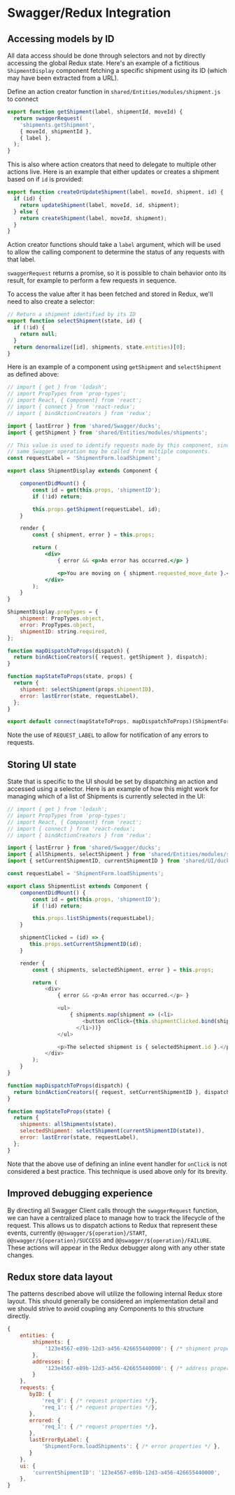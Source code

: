 # Swagger/Redux Integration

## Accessing models by ID

All data access should be done through selectors and not by directly accessing the global Redux state. Here's an example of a fictitious `ShipmentDisplay` component fetching a specific shipment using its ID (which may have been extracted from a URL).

Define an action creator function in `shared/Entities/modules/shipment.js` to connect

```js
export function getShipment(label, shipmentId, moveId) {
  return swaggerRequest(
    'shipments.getShipment',
    { moveId, shipmentId },
    { label },
  );
}
```

This is also where action creators that need to delegate to multiple other actions live. Here is an example that either updates or creates a shipment based on if `id` is provided:

```js
export function createOrUpdateShipment(label, moveId, shipment, id) {
  if (id) {
    return updateShipment(label, moveId, id, shipment);
  } else {
    return createShipment(label, moveId, shipment);
  }
}
```

Action creator functions should take a `label` argument, which will be used to allow the calling component to determine the status of any requests with that label.

`swaggerRequest` returns a promise, so it is possible to chain behavior onto its result, for example to perform a few requests in sequence.

To access the value after it has been fetched and stored in Redux, we'll need to also create a selector:

```js
// Return a shipment identified by its ID
export function selectShipment(state, id) {
  if (!id) {
    return null;
  }
  return denormalize([id], shipments, state.entities)[0];
}
```

Here is an example of a component using `getShipment` and `selectShipment` as defined above:

```jsx
// import { get } from 'lodash';
// import PropTypes from 'prop-types';
// import React, { Component} from 'react';
// import { connect } from 'react-redux';
// import { bindActionCreators } from 'redux';

import { lastError } from 'shared/Swagger/ducks';
import { getShipment } from 'shared/Entities/modules/shipments';

// This value is used to identify requests made by this component, since the
// same Swagger operation may be called from multiple components.
const requestLabel = 'ShipmentForm.loadShipment';

export class ShipmentDisplay extends Component {

    componentDidMount() {
        const id = get(this.props, 'shipmentID');
        if (!id) return;

        this.props.getShipment(requestLabel, id);
    }

    render {
        const { shipment, error } = this.props;

        return (
            <div>
                { error && <p>An error has occurred.</p> }

                <p>You are moving on { shipment.requested_move_date }.</p>
            </div>
        );
    }
}

ShipmentDisplay.propTypes = {
    shipment: PropTypes.object,
    error: PropTypes.object,
    shipmentID: string.required,
};

function mapDispatchToProps(dispatch) {
  return bindActionCreators({ request, getShipment }, dispatch);
}

function mapStateToProps(state, props) {
  return {
    shipment: selectShipment(props.shipmentID),
    error: lastError(state, requestLabel),
  };
}

export default connect(mapStateToProps, mapDispatchToProps)(ShipmentForm);
```

Note the use of `REQUEST_LABEL` to allow for notification of any errors to requests.

## Storing UI state

State that is specific to the UI should be set by dispatching an action and accessed using a selector. Here is an
example of how this might work for managing which of a list of Shipments is currently selected in the UI:

```javascript
// import { get } from 'lodash';
// import PropTypes from 'prop-types';
// import React, { Component} from 'react';
// import { connect } from 'react-redux';
// import { bindActionCreators } from 'redux';

import { lastError } from 'shared/Swagger/ducks';
import { allShipments, selectShipment } from 'shared/Entities/modules/shipments';
import { setCurrentShipmentID, currentShipmentID } from 'shared/UI/ducks';

const requestLabel = 'ShipmentForm.loadShipments';

export class ShipmentList extends Component {
    componentDidMount() {
        const id = get(this.props, 'shipmentID');
        if (!id) return;

        this.props.listShipments(requestLabel);
    }

    shipmentClicked = (id) => {
       this.props.setCurrentShipmentID(id);
    }

    render {
        const { shipments, selectedShipment, error } = this.props;

        return (
            <div>
                { error && <p>An error has occurred.</p> }

                <ul>
                    { shipments.map(shipment => (<li>
                        <button onClick={this.shipmentClicked.bind(shipment.id)}> { shipment.id } </button>
                      </li>))}
                </ul>

                <p>The selected shipment is { selectedShipment.id }.</p>
            </div>
        );
    }
}

function mapDispatchToProps(dispatch) {
  return bindActionCreators({ request, setCurrentShipmentID }, dispatch);
}

function mapStateToProps(state) {
  return {
    shipments: allShipments(state),
    selectedShipment: selectShipment(currentShipmentID(state)),
    error: lastError(state, requestLabel),
  };
}
```

Note that the above use of defining an inline event handler for `onClick` is not considered a
best practice. This technique is used above only for its brevity.

## Improved debugging experience

By directing all Swagger Client calls through the `swaggerRequest` function, we can have a centralized place to manage how to track
the lifecycle of the request. This allows us to dispatch actions to Redux that represent these events, currently `@@swagger/${operation}/START`, `@@swagger/${operation}/SUCCESS` and `@@swagger/${operation}/FAILURE`. These actions will appear in the Redux debugger along with any other state changes.

## Redux store data layout

The patterns described above will utilize the following internal Redux store layout. This should
generally be considered an implementation detail and we should strive to avoid coupling any Components
to this structure directly.

```javascript
{
    entities: {
        shipments: {
            '123e4567-e89b-12d3-a456-426655440000': { /* shipment properties */ },
        },
        addresses: {
            '123e4567-e89b-12d3-a456-426655440000': { /* address properties */ },
        }
    },
    requests: {
       byID: {
           'req_0': { /* request properties */},
           'req_1': { /* request properties */},
       },
       errored: {
           'req_1': { /* request properties */},
       },
       lastErrorByLabel: {
           'ShipmentForm.loadShipments': { /* error properties */ },
       }
    },
    ui: {
        'currentShipmentID': '123e4567-e89b-12d3-a456-426655440000',
    },
}
```
